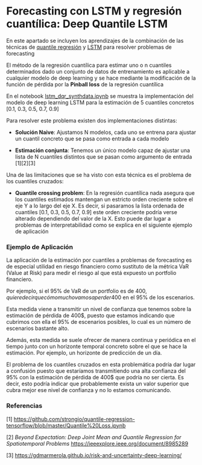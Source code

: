 # Forecasting con LSTM y regresión cuantílica: Deep Quantile LSTM

En este apartado se incluyen los aprendizajes de la combinación de las técnicas de [quantile regresión](../README.md) y [LSTM](../lstm/README.md) para resolver problemas de forecasting



El método de la regresión cuantílica para estimar uno o n cuantiles determinados dado un conjunto de datos de entrenamiento es aplicable a cualquier modelo de deep learning y se hace mediante la modificación de la función de pérdida por la **Pinball loss** de la regresión cuantílica

En el notebook [lstm_dqr_synthdata.ipynb](/experiments/lstm_dqr_synthdata.ipynb) se muestra la implementación del modelo de deep learning LSTM para la estimación de 5 cuantiles concretos [0.1, 0.3, 0.5, 0.7, 0.9]

Para resolver este problema existen dos implementaciones distintas:

* **Solución Naive**: Ajustamos N modelos, cada uno se entrena para ajustar un cuantil concreto que se pasa como entrada a cada modelo

* **Estimación conjunta**: Tenemos un único modelo capaz de ajustar una lista de N cuantiles distintos que se pasan como argumento de entrada [1][2][3]


Una de las limitaciones que se ha visto con esta técnica es el problema de los cuantiles cruzados:

* **Quantile crossing problem**: En la regresión cuantílica nada asegura que los cuantiles estimados mantengan un estricto orden creciente sobre el eje Y a lo largo del eje X.  Es decir, si pasaramos la lista ordenada de cuantiles [0.1, 0.3, 0.5, 0.7, 0.9] este orden creciente podría verse alterado dependiendo del valor de la X. Esto puede dar lugar a problemas de interpretabilidad como se explica en el siguiente ejemplo de aplicación

### Ejemplo de Aplicación 

La aplicación de la estimación por cuantiles a problemas de forecasting es de especial utilidad en riesgo financiero como sustituto de la métrica VaR (Value at Risk) para medir el riesgo al que está expuesto un portfolio financiero.

Por ejemplo, si el 95% de VaR de un portfolio es de 400$, quiere decir que cómo mucho vamos a perder 400$ en el 95% de los escenarios.

Esta medida viene a transmitir un nivel de confianza que tenemos sobre la estimación de pérdida de 400$, puesto que estamos indicando que cubrimos con ella el 95% de escenarios posibles, lo cual es un número de escenarios bastante alto.

Además, esta medida se suele ofrecer de manera continua y periódica en el tiempo junto con un horizonte temporal concreto sobre el que se hace la estimación. Por ejemplo, un horizonte de predicción de un día.

El problema de los cuantiles cruzados en esta problemática podría dar lugar a confusión puesto que estaríamos transmitiendo una alta confianza del 95% con la estimación de pérdida de 400$ que podría no ser cierta. Es decir, esto podría indicar que probablemente exista un valor superior que cubra mejor ese nivel de confianza y no lo estamos comunicando.



### Referencias 

[1] https://github.com/strongio/quantile-regression-tensorflow/blob/master/Quantile%20Loss.ipynb

[2] *Beyond Expectation: Deep Joint Mean and Quantile Regression for Spatiotemporal Problems* https://ieeexplore.ieee.org/document/8985289

[3] https://gdmarmerola.github.io/risk-and-uncertainty-deep-learning/